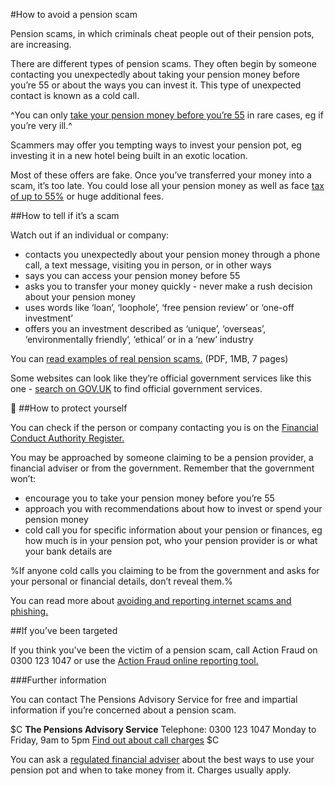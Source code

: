 #How to avoid a pension scam

Pension scams, in which criminals cheat people out of their pension pots, are increasing.

There are different types of pension scams. They often begin by someone contacting you unexpectedly about taking your pension money before you’re 55 or about the ways you can invest it. This type of unexpected contact is known as a cold call.

^You can only [take your pension money before you’re 55](https://www.gov.uk/early-retirement-pension/personal-and-workplace-pensions) in rare cases, eg if you’re very ill.^

Scammers may offer you tempting ways to invest your pension pot, eg investing it in a new hotel being built in an exotic location.

Most of these offers are fake. Once you’ve transferred your money into a scam, it’s too late. You could lose all your pension money as well as face [tax of up to 55%](https://www.gov.uk/tax-on-pension/higher-tax-on-unauthorised-payments) or huge additional fees.


##How to tell if it’s a scam

Watch out if an individual or company:

* contacts you unexpectedly about your pension money through a phone call, a text message, visiting you in person, or in other ways
* says you can access your pension money before 55
* asks you to transfer your money quickly - never make a rush decision about your pension money
* uses words like ‘loan’, ‘loophole’, ‘free pension review’ or ‘one-off investment’
* offers you an investment described as ‘unique’, ‘overseas’, ‘environmentally friendly’, ‘ethical’ or in a ‘new’ industry

You can [read examples of real pension scams.](http://www.pensionsadvisoryservice.org.uk/publications-files/uploads/pension-scam-booklet_7_page.pdf) (PDF, 1MB, 7 pages)

Some websites can look like they’re official government services like this one - [search on GOV.UK](https://www.gov.uk) to find official government services.



##How to protect yourself


You can check if the person or company contacting you is on the [Financial Conduct Authority Register.](http://www.fca.org.uk/register)

You may be approached by someone claiming to be a pension provider, a financial adviser or from the government. Remember that the government won’t:

* encourage you to take your pension money before you’re 55
* approach you with recommendations about how to invest or spend your pension money
* cold call you for specific information about your pension or finances, eg how much is in your pension pot, who your pension provider is or what your bank details are

%If anyone cold calls you claiming to be from the government and asks for your personal or financial details, don’t reveal them.%

You can read more about [avoiding and reporting internet scams and phishing.](https://www.gov.uk/report-suspicious-emails-websites-phishing)


##If you’ve been targeted


If you think you've been the victim of a pension scam, call Action Fraud on 0300 123 1047 or use the [Action Fraud online reporting tool.](http://www.actionfraud.police.uk/report-a-fraud-including-online-crime)


###Further information

You can contact The Pensions Advisory Service for free and impartial information if you’re
concerned about a pension scam.

$C
**The Pensions Advisory Service**
Telephone: 0300 123 1047
Monday to Friday, 9am to 5pm
[Find out about call charges](https://www.gov.uk/call-charges)
$C


You can ask a [regulated financial adviser](http://www.fsa.gov.uk/register/home.do) about the best ways to use your pension pot and when to take money from it. Charges usually apply.
